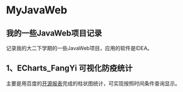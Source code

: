 # MyJavaWeb
我的一些JavaWeb项目记录
---
记录我的大二下学期的一些JavaWeb项目，应用的软件是IDEA。
## 1、ECharts_FangYi  可视化防疫统计
主要是用百度的[开源报表](http://echarts.baidu.com/)完成的柱状图统计，可实现按照时间条件查询显示。
